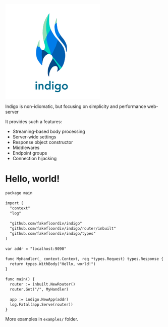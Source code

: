<img src="logo.png" alt="drawing" width="300" align="top" title="What are you looking for?"/>

Indigo is non-idiomatic, but focusing on simplicity and performance web-server

It provides such a features:
- Streaming-based body processing
- Server-wide settings
- Response object constructor
- Middlewares
- Endpoint groups
- Connection hijacking

# Hello, world!

```golang
package main

import (
  "context"
  "log"
  
  "github.com/fakefloordiv/indigo"
  "github.com/fakefloordiv/indigo/router/inbuilt"
  "github.com/fakefloordiv/indigo/types"
)

var addr = "localhost:9090"

func MyHandler(_ context.Context, req *types.Request) types.Response {
  return types.WithBody("Hello, world!")
}

func main() {
  router := inbuilt.NewRouter()
  router.Get("/", MyHandler)

  app := indigo.NewApp(addr)
  log.Fatal(app.Serve(router))
}
```

More examples in `examples/` folder.

